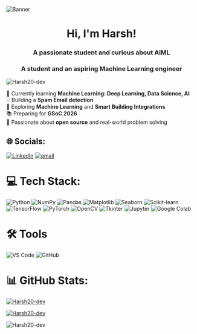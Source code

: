 ![Banner](https://github.com/Harsh20-dev/Harsh20-dev/blob/main/banner-image-name.png)


<h1 align="center">Hi, I'm Harsh!</h1>
<h3 align="center">A passionate student and curious about AIML</h3>
<h3 align="center">A student and an aspiring Machine Learning engineer</h3>

<p align="left"> <img src="https://komarev.com/ghpvc/?username=Harsh20-dev&label=Profile%20views&color=0e75b6&style=flat" alt="Harsh20-dev" /> </p>

🎯 Currently learning **Machine Learning: Deep Learning, Data Science, AI**<br>💡 Building a **Spam Email detection**<br>🧠 Exploring **Machine Learning** and **Smart Building Integrations**<br>📚 Preparing for **GSoC 2026** <br>🌱 Passionate about **open source** and real-world problem solving


## 🌐 Socials:
[![LinkedIn](https://img.shields.io/badge/LinkedIn-%230077B5.svg?logo=linkedin&logoColor=white)](www.linkedin.com/in/harsh-mittal-780846317) [![email](https://img.shields.io/badge/Email-D14836?logo=gmail&logoColor=white)](mailto:harsh.mittal5979509@gmail.com) 

# 💻 Tech Stack:
![Python](https://img.shields.io/badge/Python-3670A0?style=for-the-badge&logo=python&logoColor=ffdd54)
![NumPy](https://img.shields.io/badge/Numpy-013243?style=for-the-badge&logo=numpy&logoColor=white)
![Pandas](https://img.shields.io/badge/Pandas-150458?style=for-the-badge&logo=pandas&logoColor=white)
![Matplotlib](https://img.shields.io/badge/Matplotlib-11557c?style=for-the-badge&logo=matplotlib&logoColor=white)
![Seaborn](https://img.shields.io/badge/Seaborn-3776AB?style=for-the-badge&logo=seaborn&logoColor=white)
![Scikit-learn](https://img.shields.io/badge/Scikit--learn-F7931E?style=for-the-badge&logo=scikit-learn&logoColor=white)
![TensorFlow](https://img.shields.io/badge/TensorFlow-FF6F00?style=for-the-badge&logo=tensorflow&logoColor=white)
![PyTorch](https://img.shields.io/badge/PyTorch-EE4C2C?style=for-the-badge&logo=pytorch&logoColor=white)
![OpenCV](https://img.shields.io/badge/OpenCV-5C3EE8?style=for-the-badge&logo=opencv&logoColor=white)
![Tkinter](https://img.shields.io/badge/Tkinter-FFB100?style=for-the-badge&logo=python&logoColor=white)
![Jupyter](https://img.shields.io/badge/Jupyter-F37626?style=for-the-badge&logo=jupyter&logoColor=white)
![Google Colab](https://img.shields.io/badge/Colab-F9AB00?style=for-the-badge&logo=googlecolab&logoColor=white)

# 🛠️ Tools

![VS Code](https://img.shields.io/badge/VS%20Code-007ACC?style=for-the-badge&logo=visualstudiocode&logoColor=white)
![GitHub](https://img.shields.io/badge/GitHub-181717?style=for-the-badge&logo=github&logoColor=white)
# 📊 GitHub Stats:

<p><a target="_blank" href="https://raw.githubusercontent.com/devicons/devicon/master/icons/c/c-original.svg" style
<p><img align="center" src="https://github-readme-stats.vercel.app/api?username=Harsh20-dev&show_icons=true&locale=en" alt="Harsh20-dev" /></p>
<p><img align="center" src="https://github-readme-streak-stats.herokuapp.com/?user=Harsh20-dev&" alt="Harsh20-dev" /></p>
<p><img align="left" src="https://github-readme-stats.vercel.app/api/top-langs?username=Harsh20-dev&show_icons=true&locale=en&layout=compact" alt="Harsh20-dev" /></p>
